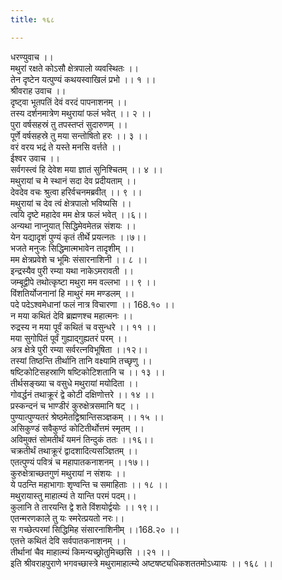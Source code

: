 ```yaml
---
title: १६८

---
```

धरण्युवाच ।।  
मथुरां रक्षते कोऽसौ क्षेत्रपालो व्यवस्थितः ।।  
तेन दृष्टेन यत्पुण्यं कथयस्वाखिलं प्रभो ।। १ ।।  
श्रीवराह उवाच ।।  
दृष्ट्वा भूतपतिं देवं वरदं पापनाशनम् ।।  
तस्य दर्शनमात्रेण मथुरायां फलं भवेत् ।। २ ।।  
पुरा वर्षसहस्रं तु तपस्तप्तं सुदारुणम् ।।  
पूर्णे वर्षसहस्रे तु मया सन्तोषितो हरः ।। ३ ।।  
वरं वरय भद्रं ते यस्ते मनसि वर्त्तते ।।  
ईश्वर उवाच ।।  
सर्वगस्त्वं हि देवेश मया ज्ञातं सुनिश्चितम् ।। ४ ।।  
मथुरायां च मे स्थानं सदा देव प्रदीयताम् ।।  
देवदेव वचः श्रुत्वा हरिर्वचनमब्रवीत् ।। ९ ।।  
मथुरायां च देव त्वं क्षेत्रपालो भविष्यसि ।।  
त्वयि दृष्टे महादेव मम क्षेत्र फलं भवेत् ।।६।।  
अन्यथा नाप्नुयात् सिद्धिमेवमेतन्न संशयः ।।  
येन यद्यादृशं पुण्यं कृतं तीर्थे प्रयत्नतः ।।७।।  
भजते मनुजः सिद्धिमात्मभावेन तादृशीम् ।।  
मम क्षेत्रप्रवेशे च भूमिः संसारनाशिनी ।। ८ ।।  
इन्द्रस्यैव पुरी रम्या यथा नाकेऽमरावती ।।  
जम्बूद्वीपे तथोत्कृष्टा मथुरा मम वल्लभा ।। ९ ।।  
विंशतिर्योजनानां हि माथुरं मम मण्डलम् ।।  
पदे पदेऽश्वमेधानां फलं नात्र विचारणा ।। 168.१० ।।  
न मया कथितं देवि ब्रह्मणश्च महात्मनः ।।  
रुद्रस्य न मया पूर्वं कथितं च वसुन्धरे ।। ११ ।।  
मया सुगोपितं पूर्वं गुह्याद्गुह्यतरं परम् ।।  
अत्र क्षेत्रे पुरी रम्या सर्वरत्नविभूषिता ।।१२।।  
तस्यां तिष्ठन्ति तीर्थानि तानि वक्ष्यामि तच्छृणु ।।  
षष्टिकोटिसहस्राणि षष्टिकोटिशतानि च ।। १३ ।।  
तीर्थसङ्ख्या च वसुधे मथुरायां मयोदिता ।।  
गोवर्द्धनं तथाक्रूरं द्वे कोटी दक्षिणोत्तरे ।। १४ ।।  
प्रस्कन्दनं च भाण्डीरं कुरुक्षेत्रसमानि षट् ।।  
पुण्यात्पुण्यतरं श्रेष्ठमेतद्विश्रान्तिसञ्ज्ञकम् ।। १५ ।।  
असिकुण्डं सवैकुण्ठं कोटितीर्थोत्तमं स्मृतम् ।।  
अविमुक्तं सोमतीर्थं यमनं तिन्दुकं ततः ।।१६।।  
चक्रतीर्थं तथाक्रूरं द्वादशादित्यसञ्ज्ञितम् ।।  
एतत्पुण्यं पवित्रं च महापातकनाशनम् ।।१७।।  
कुरुक्षेत्राच्छतगुणं मथुरायां न संशयः ।।  
ये पठन्ति महाभागाः शृण्वन्ति च समाहिताः ।। १८ ।।  
मथुरायास्तु माहात्म्यं ते यान्ति परमं पदम्।।  
कुलानि ते तारयन्ति द्वे शते विंशयोर्द्वयोः ।। १९।।  
एतन्मरणकाले तु यः स्मरेत्प्रयतो नरः।।  
स गच्छेत्परमां सिद्धिमिह संसारनाशिनीम् ।।168.२० ।।  
एतत्ते कथितं देवि सर्वपातकनाशनम् ।।  
तीर्थानां चैव माहात्म्यं किमन्यच्छ्रोतुमिच्छसि ।।२१ ।।  
इति श्रीवराहपुराणे भगवच्छास्त्रे मथुरामाहात्म्ये अष्टषष्ट्यधिकशततमोऽध्यायः ।। १६८ ।।